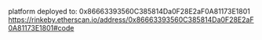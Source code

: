 platform deployed to: 0x86663393560C385814Da0F28E2aF0A81173E1801
https://rinkeby.etherscan.io/address/0x86663393560C385814Da0F28E2aF0A81173E1801#code